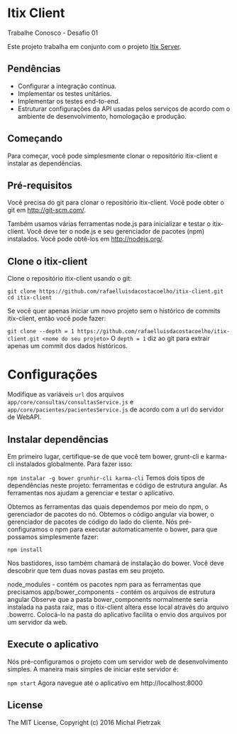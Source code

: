# Itix Client

Trabalhe Conosco - Desafio 01

Este projeto trabalha em conjunto com o projeto [Itix Server](https://github.com/rafaelluisdacostacoelho/itix-server).

## Pendências

-   Configurar a integração contínua.
-   Implementar os testes unitários.
-   Implementar os testes end-to-end.
-   Estruturar configurações da API usadas pelos serviços de acordo com o ambiente de desenvolvimento, homologação e produção.

## Começando

Para começar, você pode simplesmente clonar o repositório itix-client e instalar as dependências.

## Pré-requisitos

Você precisa do git para clonar o repositório itix-client. Você pode obter o git em http://git-scm.com/.

Também usamos várias ferramentas node.js para inicializar e testar o itix-client. Você deve ter o node.js e seu gerenciador de pacotes (npm) instalados. Você pode obtê-los em http://nodejs.org/.

## Clone o itix-client

Clone o repositório itix-client usando o git:

`git clone https://github.com/rafaelluisdacostacoelho/itix-client.git`
`cd itix-client`

Se você quer apenas iniciar um novo projeto sem o histórico de commits itix-client, então você pode fazer:

`git clone --depth = 1 https://github.com/rafaelluisdacostacoelho/itix-client.git <nome do seu projeto>`
O `depth = 1` diz ao git para extrair apenas um commit dos dados históricos.

# Configurações

Modifique as variáveis `url` dos arquivos `app/core/consultas/consultasService.js` e `app/core/pacientes/pacientesService.js` de acordo com a url do servidor de WebAPI.

## Instalar dependências

Em primeiro lugar, certifique-se de que você tem bower, grunt-cli e karma-cli instalados globalmente. Para fazer isso:

`npm instalar -g bower grunhir-cli karma-cli`
Temos dois tipos de dependências neste projeto: ferramentas e código de estrutura angular. As ferramentas nos ajudam a gerenciar e testar o aplicativo.

Obtemos as ferramentas das quais dependemos por meio do npm, o gerenciador de pacotes do nó.
Obtemos o código angular via bower, o gerenciador de pacotes de código do lado do cliente.
Nós pré-configuramos o npm para executar automaticamente o bower, para que possamos simplesmente fazer:

`npm install`

Nos bastidores, isso também chamará de instalação do bower. Você deve descobrir que tem duas novas pastas em seu projeto.

node_modules - contém os pacotes npm para as ferramentas que precisamos
app/bower_components - contém os arquivos de estrutura angular
Observe que a pasta bower_components normalmente seria instalada na pasta raiz, mas o itix-client altera esse local através do arquivo .bowerrc. Colocá-lo na pasta do aplicativo facilita o envio dos arquivos por um servidor da web.

## Execute o aplicativo

Nós pré-configuramos o projeto com um servidor web de desenvolvimento simples. A maneira mais simples de iniciar este servidor é:

`npm start`
Agora navegue até o aplicativo em http://localhost:8000

## License

The MIT License, Copyright (c) 2016 Michal Pietrzak
